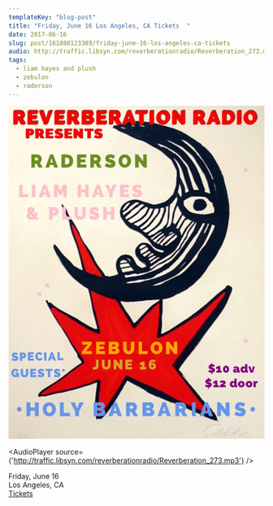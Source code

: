 ```yaml
---
templateKey: "blog-post"
title: "Friday, June 16 Los Angeles, CA Tickets  "
date: 2017-06-16
slug: post/161880123389/friday-june-16-los-angeles-ca-tickets
audio: http://traffic.libsyn.com/reverberationradio/Reverberation_273.mp3
tags:
  - liam hayes and plush
  - zebulon
  - raderson
---
```


![Friday, June 16 Los Angeles, CA Tickets  ](../images/9d2eb313f1d1b5e16ad79b0d01a30d8db7610d34f2da457fff4ffb6e02b22738.jpg)

<AudioPlayer source={'http://traffic.libsyn.com/reverberationradio/Reverberation_273.mp3'} />

<p>Friday, June 16<br />Los Angeles, CA<br /><a href="http://ticketf.ly/2scv2eH">Tickets</a>&nbsp;&nbsp;</p>

